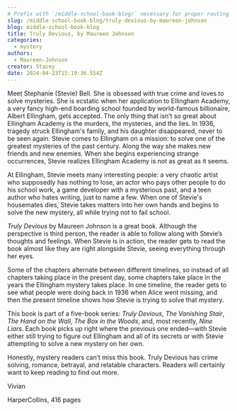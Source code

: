 ```yaml
---
# Prefix with `/middle-school-book-blog/` necessary for proper routing
slug: /middle-school-book-blog/truly-devious-by-maureen-johnson
blog: middle-school-book-blog
title: Truly Devious, by Maureen Johnson
categories:
  - mystery
authors:
  - Maureen-Johnson
creator: Stacey
date: 2024-04-23T15:19:36.554Z
---
```

Meet Stephanie (Stevie) Bell. She is obsessed with true crime and loves to solve mysteries. She is ecstatic when her application to Ellingham Academy, a very fancy high-end boarding school founded by world-famous billionaire, Albert Ellingham, gets accepted. The only thing that isn’t so great about Ellingham Academy is the murders, the mysteries, and the lies. In 1936, tragedy struck Ellingham's family, and his daughter disappeared, never to be seen again. Stevie comes to Ellingham on a mission: to solve one of the greatest mysteries of the past century. Along the way she makes new friends and new enemies. When she begins experiencing strange occurrences, Stevie realizes Ellingham Academy is not as great as it seems.

At Ellingham, Stevie meets many interesting people: a very chaotic artist who supposedly has nothing to lose, an actor who pays other people to do his school work, a game developer with a mysterious past, and a teen author who hates writing, just to name a few. When one of Stevie's housemates dies, Stevie takes matters into her own hands and begins to solve the new mystery, all while trying not to fail school.

*Truly Devious* by Maureen Johnson is a great book. Although the perspective is third person, the reader is able to follow along with Stevie’s thoughts and feelings. When Stevie is in action, the reader gets to read the book almost like they are right alongside Stevie, seeing everything through her eyes.

Some of the chapters alternate between different timelines, so instead of all chapters taking place in the present day, some chapters take place in the years the Ellingham mystery takes place. In one timeline, the reader gets to see what people were doing back in 1936 when Alice went missing, and then the present timeline shows how Stevie is trying to solve that mystery.

This book is part of a five-book series: *Truly Devious*, *The Vanishing Stair*, *The Hand on the Wall*, *The Box in the Woods*, and, most recently, *Nine Liars*. Each book picks up right where the previous one ended—with Stevie either still trying to figure out Ellingham and all of its secrets or with Stevie attempting to solve a new mystery on her own.

Honestly, mystery readers can’t miss this book. Truly Devious has crime solving, romance, betrayal, and relatable characters. Readers will certainly want to keep reading to find out more.

Vivian 

HarperCollins, 416 pages